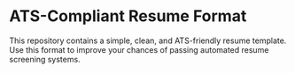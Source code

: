 # ATS-Compliant Resume Format

This repository contains a simple, clean, and ATS-friendly resume template.  
Use this format to improve your chances of passing automated resume screening systems.
